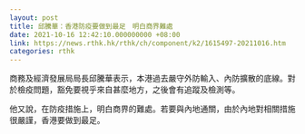 ```yaml
---
layout: post
title: 邱騰華：香港防疫要做到最足　明白商界難處
date: 2021-10-16 12:42:10.000000000 +08:00
link: https://news.rthk.hk/rthk/ch/component/k2/1615497-20211016.htm
categories: rthk
---
```


商務及經濟發展局局長邱騰華表示，本港過去嚴守外防輸入、內防擴散的底線。對於檢疫問題，豁免要視乎來自甚麼地方，之後會有追蹤及檢測等。

他又說，在防疫措施上，明白商界的難處。若要與內地通關，由於內地對相關措施很嚴謹，香港要做到最足。
